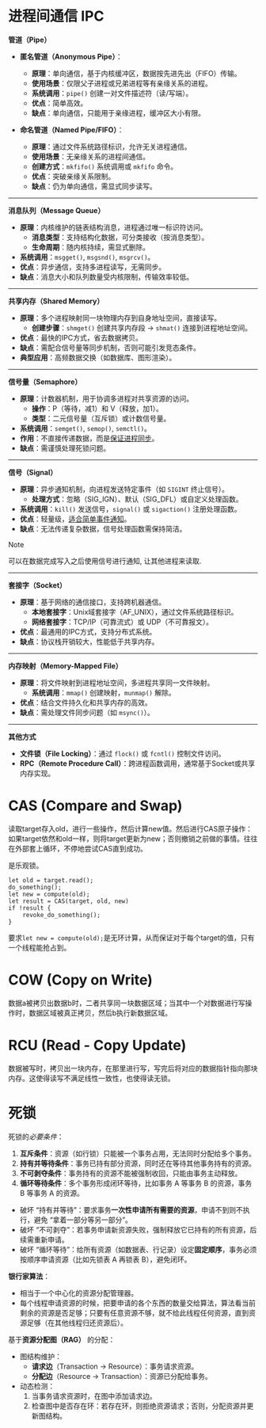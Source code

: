


# 进程间通信 IPC


**管道（Pipe）**
- **匿名管道（Anonymous Pipe）**：
  - **原理**：单向通信，基于内核缓冲区，数据按先进先出（FIFO）传输。
  - **使用场景**：仅限父子进程或兄弟进程等有亲缘关系的进程。
  - **系统调用**：`pipe()` 创建一对文件描述符（读/写端）。
  - **优点**：简单高效。
  - **缺点**：单向通信，只能用于亲缘进程，缓冲区大小有限。

- **命名管道（Named Pipe/FIFO）**：
  - **原理**：通过文件系统路径标识，允许无关进程通信。
  - **使用场景**：无亲缘关系的进程间通信。
  - **创建方式**：`mkfifo()` 系统调用或 `mkfifo` 命令。
  - **优点**：突破亲缘关系限制。
  - **缺点**：仍为单向通信，需显式同步读写。

---

**消息队列（Message Queue）**
- **原理**：内核维护的链表结构消息，进程通过唯一标识符访问。
  - **消息类型**：支持结构化数据，可分类接收（按消息类型）。
  - **生命周期**：随内核持续，需显式删除。
- **系统调用**：`msgget()`, `msgsnd()`, `msgrcv()`。
- **优点**：异步通信，支持多进程读写，无需同步。
- **缺点**：消息大小和队列数量受内核限制，传输效率较低。

---

**共享内存（Shared Memory）**
- **原理**：多个进程映射同一块物理内存到自身地址空间，直接读写。
  - **创建步骤**：`shmget()` 创建共享内存段 → `shmat()` 连接到进程地址空间。
- **优点**：最快的IPC方式，省去数据拷贝。
- **缺点**：需配合信号量等同步机制，否则可能引发竞态条件。
- **典型应用**：高频数据交换（如数据库、图形渲染）。

---

**信号量（Semaphore）**
- **原理**：计数器机制，用于协调多进程对共享资源的访问。
  - **操作**：P（等待，减1）和 V（释放，加1）。
  - **类型**：二元信号量（互斥锁）或计数信号量。
- **系统调用**：`semget()`, `semop()`, `semctl()`。
- **作用**：不直接传递数据，而是<u>保证进程同步</u>。
- **缺点**：需谨慎处理死锁问题。

---

**信号（Signal）**
- **原理**：异步通知机制，向进程发送特定事件（如 `SIGINT` 终止信号）。
  - **处理方式**：忽略（SIG_IGN）、默认（SIG_DFL）或自定义处理函数。
- **系统调用**：`kill()` 发送信号，`signal()` 或 `sigaction()` 注册处理函数。
- **优点**：轻量级，<u>适合简单事件通知</u>。
- **缺点**：无法传递复杂数据，信号处理函数需保持简洁。

> [!note]
> 可以在数据完成写入之后使用信号进行通知, 让其他进程来读取.

---

**套接字（Socket）**
- **原理**：基于网络的通信接口，支持跨机器通信。
  - **本地套接字**：Unix域套接字（AF_UNIX），通过文件系统路径标识。
  - **网络套接字**：TCP/IP（可靠流式）或 UDP（不可靠报文）。
- **优点**：最通用的IPC方式，支持分布式系统。
- **缺点**：协议栈开销较大，性能低于共享内存。

---

**内存映射（Memory-Mapped File）**
- **原理**：将文件映射到进程地址空间，多进程共享同一文件映射。
  - **系统调用**：`mmap()` 创建映射，`munmap()` 解除。
- **优点**：结合文件持久化和共享内存的高效。
- **缺点**：需处理文件同步问题（如 `msync()`）。

---

**其他方式**
- **文件锁（File Locking）**：通过 `flock()` 或 `fcntl()` 控制文件访问。
- **RPC（Remote Procedure Call）**：跨进程函数调用，通常基于Socket或共享内存实现。



# CAS (Compare and Swap)
读取target存入old，进行一些操作，然后计算new值。然后进行CAS原子操作：如果target依然和old一样，则将target更新为new；否则撤销之前做的事情。往往在外部套上循环，不停地尝试CAS直到成功。

是乐观锁。

```
let old = target.read();
do_something();
let new = compute(old);
let result = CAS(target, old, new)
if !result {
	revoke_do_something();
}
```

要求`let new = compute(old);`是无环计算，从而保证对于每个target的值，只有一个线程能抢占到。

# COW (Copy on Write)

数据a被拷贝出数据b时，二者共享同一块数据区域；当其中一个对数据进行写操作时，数据区域被真正拷贝，然后b执行新数据区域。


# RCU (Read - Copy Update)

数据被写时，拷贝出一块内存，在那里进行写，写完后将对应的数据指针指向那块内存。这使得读写不满足线性一致性，也使得读无锁。


# 死锁

死锁的*必要条件*：
1. **互斥条件**：资源（如行锁）只能被一个事务占用，无法同时分配给多个事务。
2. **持有并等待条件**：事务已持有部分资源，同时还在等待其他事务持有的资源。
3. **不可剥夺条件**：事务持有的资源不能被强制收回，只能由事务主动释放。
4. **循环等待条件**：多个事务形成闭环等待，比如事务 A 等事务 B 的资源，事务 B 等事务 A 的资源。

- 破坏 “持有并等待”：要求事务**一次性申请所有需要的资源**，申请不到则不执行，避免 “拿着一部分等另一部分”。
- 破坏 “不可剥夺”：若事务申请新资源失败，强制释放它已持有的所有资源，后续需重新申请。
- 破坏 “循环等待”：给所有资源（如数据表、行记录）设定**固定顺序**，事务必须按顺序申请资源（比如先锁表 A 再锁表 B），避免闭环。

**银行家算法**：
- 相当于一个中心化的资源分配管理器。
- 每个线程申请资源的时候，把要申请的各个东西的数量交给算法，算法看当前剩余的资源是否足够；只要有任意资源不够，就不给此线程任何资源，直到资源足够（在其他线程归还资源后）。

基于**资源分配图（RAG）** 的分配：
- 图结构维护：
    - **请求边**（Transaction → Resource）：事务请求资源。
    - **分配边**（Resource → Transaction）：资源已分配给事务。
- 动态检测：
    1. 当事务请求资源时，在图中添加请求边。
    2. 检查图中是否存在环：若存在环，则拒绝资源请求；否则，分配资源并更新图结构。









